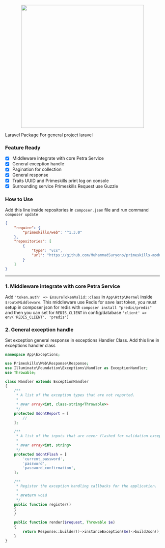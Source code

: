 <p align="center"><img src="https://www.primeskills.id/wp-content/uploads/2021/12/logo-primeskills-01.png" width="400"></p>

Laravel Package For general project laravel

### Feature Ready
- [x] Middleware integrate with core Petra Service
- [x] General exception handle
- [x] Pagination for collection
- [x] General response
- [x] Traits UUID and Primeskills print log on console
- [x] Surrounding service Primeskills Request use Guzzle

### How to Use
Add this line inside repositories in `composer.json` file and run command `composer update`
```json
{
    "require": {
        "primeskills/web": "^1.3.0"
    },
    "repositories": [
        {
            "type": "vcs",
            "url": "https://github.com/MuhammadSuryono/primeskills-module"
        }
    ]
}

```
---
### 1. Middleware integrate with core Petra Service
Add `'token.auth' => EnsureTokenValid::class` in `App\Http\Kernel` inside `$routeMiddleware`.
This middleware use Redis for save last token, you must setup in composer json for redis with `composer install "predis/predis"` and then you can set for `REDIS_CLIENT` in config/database 
`'client' => env('REDIS_CLIENT', 'predis')`

### 2. General exception handle
Set exception general response in exceptions Handler Class.
Add this line in exceptions handler class
```php
namespace App\Exceptions;

use Primeskills\Web\Response\Response;
use Illuminate\Foundation\Exceptions\Handler as ExceptionHandler;
use Throwable;

class Handler extends ExceptionHandler
{
    /**
     * A list of the exception types that are not reported.
     *
     * @var array<int, class-string<Throwable>>
     */
    protected $dontReport = [
        //
    ];

    /**
     * A list of the inputs that are never flashed for validation exceptions.
     *
     * @var array<int, string>
     */
    protected $dontFlash = [
        'current_password',
        'password',
        'password_confirmation',
    ];

    /**
     * Register the exception handling callbacks for the application.
     *
     * @return void
     */
    public function register()
    {
    }

    public function render($request, Throwable $e)
    {
        return Response::builder()->instanceException($e)->buildJson();
    }
}
```

